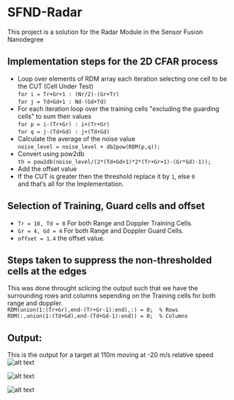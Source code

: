 # SFND-Radar

This project is a solution for the Radar Module in the Sensor Fusion Nanodegree

## Implementation steps for the 2D CFAR process
* Loop over elements of RDM array each iteration selecting one cell to be the CUT (Cell Under Test)<br>
`for i = Tr+Gr+1 : (Nr/2)-(Gr+Tr)`<br>
`for j = Td+Gd+1 : Nd-(Gd+Td)`
* For each iteration loop over the training cells "excluding the guarding cells" to sum their values<br>
`for p = i-(Tr+Gr) : i+(Tr+Gr)`<br>
`for q = j-(Td+Gd) : j+(Td+Gd)`
* Calculate the average of the noise value<br>
`noise_level = noise_level + db2pow(RDM(p,q));`
* Convert using pow2db<br>
`th = pow2db(noise_level/(2*(Td+Gd+1)*2*(Tr+Gr+1)-(Gr*Gd)-1));`
* Add the offset value
* If the CUT is greater then the threshold replace it by `1`, else `0` <br>
and that’s all for the Implementation.

## Selection of Training, Guard cells and offset
* `Tr = 10, Td = 8` For both Range and Doppler Training Cells.
* `Gr = 4, Gd = 4` For both Range and Doppler Guard Cells.
* `offset = 1.4` the offset value.

## Steps taken to suppress the non-thresholded cells at the edges
This was done throught sclicing the output such that we have the surrounding rows and columns sepending on the Training cells for both range and doppler.<br>
`RDM(union(1:(Tr+Gr),end-(Tr+Gr-1):end),:) = 0;  % Rows`<br>
`RDM(:,union(1:(Td+Gd),end-(Td+Gd-1):end)) = 0;  % Columns`

## Output:
This is the output for a target at 110m moving at -20 m/s relative speed<br>
![alt text](https://github.com/IbrahimOmar91/SFND-Radar/blob/master/imgs/out01.PNG)

![alt text](https://github.com/IbrahimOmar91/SFND-Radar/blob/master/imgs/out02.PNG)

![alt text](https://github.com/IbrahimOmar91/SFND-Radar/blob/master/imgs/out03.PNG)
